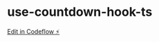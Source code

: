 # use-countdown-hook-ts

[Edit in Codeflow ⚡️](https://stackblitz.com/~/github.com/Bartewicz/use-countdown-hook-ts)